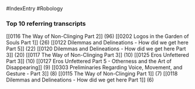 #IndexEntry #Robology

### Top 10 referring transcripts
[[0116 The Way of Non-Clinging Part 2]] (96)
[[0202 Logos in the Garden of Souls Part 1]] (26)
[[0122 Dilemmas and Delineations - How did we get here Part 5]] (22)
[[0120 Dilemmas and Delineations - How did we get here Part 3]] (20)
[[0117 The Way of Non-Clinging Part 3]] (10)
[[0125 Eros Unfettered Part 3]] (10)
[[0127 Eros Unfettered Part 5 - Otherness and the Art of Disappearing]] (9)
[[0303 Preliminaries Regarding Voice, Movement, and Gesture - Part 3]] (8)
[[0115 The Way of Non-Clinging Part 1]] (7)
[[0118 Dilemmas and Delineations - How did we get here Part 1]] (6)

